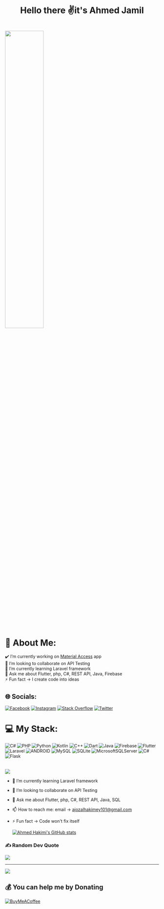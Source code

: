 <h1 align="center"> Hello there ✌️it's Ahmed Jamil<h1>
<img align="center" style= "width:50%" src="https://cdn.dribbble.com/users/1292677/screenshots/6139167/media/fcf7fd0c619bb87706533079240915f3.gif">

# 💫 About Me:
✔️ I’m currently working on [Material Access](https://github.com/Ajoz101/MaterialAccess) app<br>🤝 I’m looking to collaborate on API Testing<br>🌱 I’m currently learning Laravel framework<br>💬 Ask me about Flutter, php, C#, REST API, Java, Firebase<br>⚡ Fun fact -> I create code into ideas


## 🌐 Socials:
[![Facebook](https://img.shields.io/badge/Facebook-%231877F2.svg?logo=Facebook&logoColor=white)](https://facebook.com/ajozrammer) [![Instagram](https://img.shields.io/badge/Instagram-%23E4405F.svg?logo=Instagram&logoColor=white)](https://instagram.com/ajozrammer) [![Stack Overflow](https://img.shields.io/badge/-Stackoverflow-FE7A16?logo=stack-overflow&logoColor=white)](https://stackoverflow.com/users/18164147) [![Twitter](https://img.shields.io/badge/Twitter-%231DA1F2.svg?logo=Twitter&logoColor=white)](https://twitter.com/AJOz101) 

# 💻 My Stack:
![C#](https://img.shields.io/badge/c%23-%23239120.svg?style=plastic&logo=c-sharp&logoColor=white) ![PHP](https://img.shields.io/badge/php-%23777BB4.svg?style=plastic&logo=php&logoColor=white) ![Python](https://img.shields.io/badge/python-3670A0?style=plastic&logo=python&logoColor=ffdd54) ![Kotlin](https://img.shields.io/badge/kotlin-%230095D5.svg?style=plastic&logo=kotlin&logoColor=white) ![C++](https://img.shields.io/badge/c++-%2300599C.svg?style=plastic&logo=c%2B%2B&logoColor=white) ![Dart](https://img.shields.io/badge/dart-%230175C2.svg?style=plastic&logo=dart&logoColor=white) ![Java](https://img.shields.io/badge/java-%23ED8B00.svg?style=plastic&logo=java&logoColor=white) ![Firebase](https://img.shields.io/badge/firebase-%23039BE5.svg?style=plastic&logo=firebase) ![Flutter](https://img.shields.io/badge/Flutter-%2302569B.svg?style=plastic&logo=Flutter&logoColor=white) ![Laravel](https://img.shields.io/badge/laravel-%23FF2D20.svg?style=plastic&logo=laravel&logoColor=white) ![ANDROID](https://img.shields.io/badge/android-%2320232a.svg?style=plastic&logo=android&logoColor=%a4c639) ![MySQL](https://img.shields.io/badge/mysql-%2300f.svg?style=plastic&logo=mysql&logoColor=white) ![SQLite](https://img.shields.io/badge/sqlite-%2307405e.svg?style=plastic&logo=sqlite&logoColor=white) ![MicrosoftSQLServer](https://img.shields.io/badge/Microsoft%20SQL%20Sever-CC2927?style=plastic&logo=microsoft%20sql%20server&logoColor=white) ![C#](https://img.shields.io/badge/c%23-%23239120.svg?style=plastic&logo=c-sharp&logoColor=white) ![Flask](https://img.shields.io/badge/flask-%23000.svg?style=plastic&logo=flask&logoColor=white)
<br/><br/><br/>
![](https://github-readme-stats.vercel.app/api/top-langs/?username=ajoz101&theme=dark&hide_border=true&include_all_commits=true&count_private=true&layout=compact)




- 🌱 I’m currently learning Laravel framework
- 🤝 I’m looking to collaborate on API Testing
- 💬 Ask me about Flutter, php, C#, REST API, Java, SQL
- 📫 How to reach me: email -> ajozalhakimey101@gmail.com
- ⚡ Fun fact -> Code won't fix itself

  [![Ahmed Hakimi's GitHub stats](https://github-readme-stats.vercel.app/api/top-langs?username=ajoz101&hide=html,scss,stylus,blade,jupyter%20notebook,python,css,shell,batchfile,dockerfile,typescript&theme=algolia&show_icons=true)](https://github.com/ajoz101)

### ✍️ Random Dev Quote
![](https://quotes-github-readme.vercel.app/api?type=horizontal&theme=tokyonight)
  
  
---
[![](https://visitcount.itsvg.in/api?id=ajoz101&icon=8&color=9)](https://visitcount.itsvg.in)

  ## 💰 You can help me by Donating
  [![BuyMeACoffee](https://img.shields.io/badge/Buy%20Me%20a%20Coffee-ffdd00?style=for-the-badge&logo=buy-me-a-coffee&logoColor=black)](https://buymeacoffee.com/ajozrammer) 

